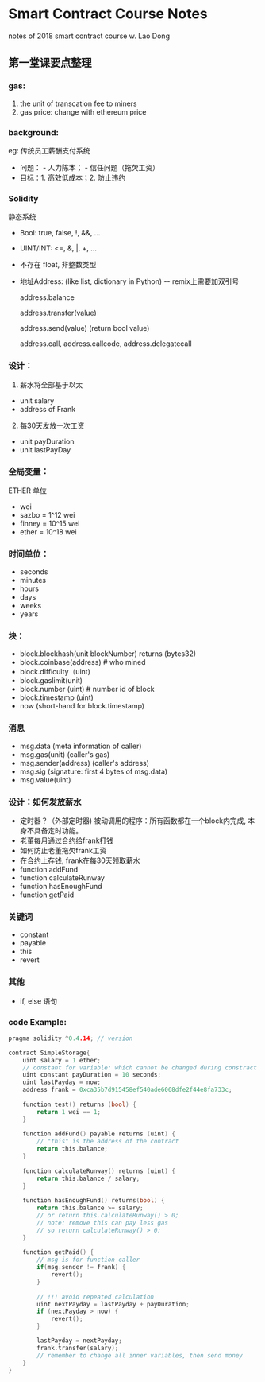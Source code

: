 # Smart Contract Course Notes
notes of 2018 smart contract course w. Lao Dong
## 第一堂课要点整理
### gas: 
1. the unit of transcation fee to miners
2. gas price: change with ethereum price

### background:
eg: 传统员工薪酬支付系统
* 问题： - 人力陈本； - 信任问题（拖欠工资）
* 目标：1. 高效低成本；2. 防止违约

### Solidity
静态系统
* Bool: true, false, !, &&, ...
* UINT/INT: <=, &, |, +, ...
* 不存在 float, 非整数类型
* 地址Address: (like list, dictionary in Python) -- remix上需要加双引号

  address.balance 
  
  address.transfer(value) 
  
  address.send(value)  (return bool value)
  
  address.call,  address.callcode,  address.delegatecall

### 设计：
1. 薪水将全部基于以太
* unit salary
* address of Frank
2. 每30天发放一次工资
* unit payDuration
* unit lastPayDay

### 全局变量：
ETHER 单位
* wei
* sazbo = 1^12 wei
* finney = 10^15 wei
* ether = 10^18 wei

### 时间单位：
 * seconds
 * minutes
 * hours
 * days
 * weeks
 * years

### 块：
 * block.blockhash(unit blockNumber) returns (bytes32)
 * block.coinbase(address) # who mined
 * block.difficulty（uint)
 * block.gaslimit(unit)
 * block.number (uint) # number id of block
 * block.timestamp (uint)
 * now (short-hand for block.timestamp)

### 消息 
 * msg.data (meta information of caller)
 * msg.gas(unit) (caller's gas)
 * msg.sender(address) (caller's address)
 * msg.sig (signature: first 4 bytes of msg.data)
 * msg.value(uint)

### 设计：如何发放薪水
* 定时器？（外部定时器) 被动调用的程序：所有函数都在一个block内完成, 本身不具备定时功能。
* 老董每月通过合约给frank打钱
* 如何防止老董拖欠frank工资
* 在合约上存钱, frank在每30天领取薪水
* function addFund
* function calculateRunway
* function hasEnoughFund
* function getPaid


### 关键词
* constant
* payable
* this
* revert

### 其他
* if, else 语句


### code Example:
```C
pragma solidity ^0.4.14; // version

contract SimpleStorage{ 
    uint salary = 1 ether;
    // constant for variable: which cannot be changed during constract
    uint constant payDuration = 10 seconds;
    uint lastPayday = now;
    address frank = 0xca35b7d915458ef540ade6068dfe2f44e8fa733c;
    
    function test() returns (bool) {
        return 1 wei == 1;
    }
    
    function addFund() payable returns (uint) {
        // "this" is the address of the contract
        return this.balance;
    }
    
    function calculateRunway() returns (uint) {
        return this.balance / salary;
    }
    
    function hasEnoughFund() returns(bool) {
        return this.balance >= salary;
        // or return this.calculateRunway() > 0;
        // note: remove this can pay less gas
        // so return calculateRunway() > 0;
    }
    
    function getPaid() {
        // msg is for function caller
        if(msg.sender != frank) {
            revert();
        }
       
        // !!! avoid repeated calculation
        uint nextPayday = lastPayday + payDuration;
        if (nextPayday > now) {
            revert();
        }

        lastPayday = nextPayday;
        frank.transfer(salary);
        // remember to change all inner variables, then send money
    }
}
```

